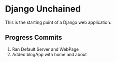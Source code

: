 # Django Unchained

This is the starting point of a Django web application.

## Progress Commits
1. Ran Default Server and WebPage
2. Added blogApp with home and about 
